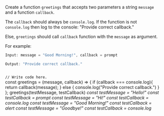 Create a function `greetings`
that accepts two parameters
a string `message` and a
function `callback`.

The `callback` should always be
`console.log`. If the function
is not `console.log` then log
to the console:
"Provide correct callback."

Else, `greetings` should call
`callback` function with
the `message` as argument.

For example:
```js
Input: message = "Good Morning!", callback = prompt

Output: "Provide correct callback."
```
<codeblock language="javascript" type="exercise" testMode="multipleInput">
<code>
// Write code here.
</code>
<solution>
const greetings = (message, callback) => {
  if (callback === console.log){
    return callback(message);
  } else {
    console.log("Provide correct callback.")
  }
};
</solution>
<testcases>
<caller>
greetings(testMessage, testCallback)
</caller>
<testcase>
<i>
const testMessage = "Hello!"
const testCallback = prompt
</i>
</testcase>
<testcase>
<i>
const testMessage = "Hi!"
const testCallback = console.log
</i>
</testcase>
<testcase>
<i>
const testMessage = "Good Morning!"
const testCallback = alert
</i>
</testcase>
<testcase>
<i>
const testMessage = "Goodbye!"
const testCallback = console.log
</i>
</testcase>
</testcases>
</codeblock>
